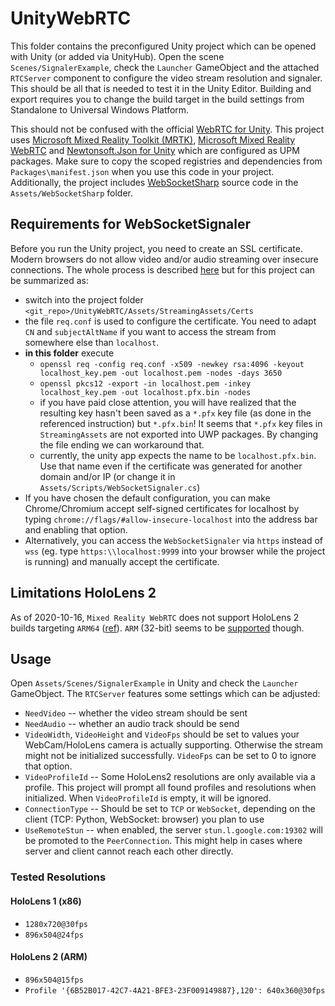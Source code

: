 # UnityWebRTC

This folder contains the preconfigured Unity project which can be opened with Unity (or added via UnityHub). Open the scene `Scenes/SignalerExample`, check the `Launcher` GameObject and the attached `RTCServer` component to configure the video stream resolution and signaler. This should be all that is needed to test it in the Unity Editor. Building and export requires you to change the build target in the build settings from Standalone to Universal Windows Platform.

This should not be confused with the official [WebRTC for Unity](https://github.com/Unity-Technologies/com.unity.webrtc). This project uses [Microsoft Mixed Reality Toolkit (MRTK)](https://github.com/microsoft/MixedRealityToolkit-Unity), [Microsoft Mixed Reality WebRTC](https://github.com/microsoft/MixedReality-WebRTC) and [Newtonsoft.Json for Unity](https://github.com/jilleJr/Newtonsoft.Json-for-Unity) which are configured as UPM packages. Make sure to copy the scoped registries and dependencies from `Packages\manifest.json` when you use this code in your project. Additionally, the project includes [WebSocketSharp](https://github.com/sta/websocket-sharp) source code in the `Assets/WebSocketSharp` folder.


## Requirements for WebSocketSignaler

Before you run the Unity project, you need to create an SSL certificate. Modern browsers do not allow video and/or audio streaming over insecure connections. The whole process is described [here](https://github.com/microsoft/MixedReality-WebRTC/tree/master/examples/TestReceiveAV) but for this project can be summarized as:

* switch into the project folder `<git_repo>/UnityWebRTC/Assets/StreamingAssets/Certs`
* the file `req.conf` is used to configure the certificate. You need to adapt `CN` and `subjectAltName` if you want to access the stream from somewhere else than `localhost`.
* **in this folder** execute
  - `openssl req -config req.conf -x509 -newkey rsa:4096 -keyout localhost_key.pem -out localhost.pem -nodes -days 3650`
  - `openssl pkcs12 -export -in localhost.pem -inkey localhost_key.pem -out localhost.pfx.bin -nodes`
  - if you have paid close attention, you will have realized that the resulting key hasn't been saved as a `*.pfx` key file (as done in the referenced instruction) but `*.pfx.bin`! It seems that `*.pfx` key files in `StreamingAssets` are not exported into UWP packages. By changing the file ending we can workaround that.
  - currently, the unity app expects the name to be `localhost.pfx.bin`. Use that name even if the certificate was generated for another domain and/or IP (or change it in `Assets/Scripts/WebSocketSignaler.cs`)
* If you have chosen the default configuration, you can make Chrome/Chromium accept self-signed certificates for localhost by typing `chrome://flags/#allow-insecure-localhost` into the address bar and enabling that option.
* Alternatively, you can access the `WebSocketSignaler` via `https` instead of `wss` (eg. type `https:\\localhost:9999` into your browser while the project is running) and manually accept the certificate.

## Limitations HoloLens 2 

As of 2020-10-16, `Mixed Reality WebRTC` does not support HoloLens 2 builds targeting `ARM64` ([ref](https://github.com/microsoft/MixedReality-WebRTC/issues/414)). `ARM` (32-bit) seems to be [supported](https://github.com/microsoft/MixedReality-WebRTC/issues/235) though.

## Usage

Open `Assets/Scenes/SignalerExample` in Unity and check the `Launcher` GameObject. The `RTCServer` features some settings which can be adjusted:

* `NeedVideo` -- whether the video stream should be sent
* `NeedAudio` -- whether an audio track should be send
* `VideoWidth`, `VideoHeight` and `VideoFps` should be set to values your WebCam/HoloLens camera is actually supporting. Otherwise the stream might not be initialized successfully. `VideoFps` can be set to 0 to ignore that option.
* `VideoProfileId` -- Some HoloLens2 resolutions are only available via a profile. This project will prompt all found profiles and resolutions when initialized. When `VideoProfileId` is empty, it will be ignored.
* `ConnectionType` -- Should be set to `TCP` or `WebSocket`, depending on the client (TCP: Python, WebSocket: browser) you plan to use
* `UseRemoteStun` -- when enabled, the server `stun.l.google.com:19302` will be promoted to the `PeerConnection`. This might help in cases where server and client cannot reach each other directly.

### Tested Resolutions

#### HoloLens 1 (x86)

* `1280x720@30fps`
* `896x504@24fps`

#### HoloLens 2 (ARM)

* `896x504@15fps`
* `Profile '{6B52B017-42C7-4A21-BFE3-23F009149887},120': 640x360@30fps`
